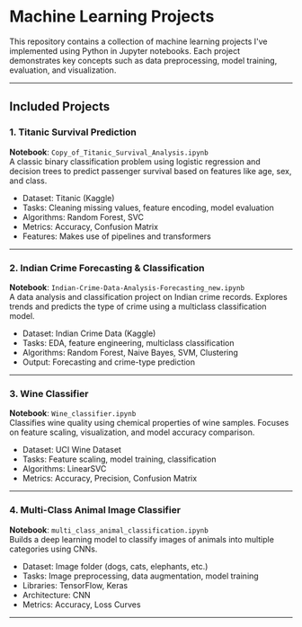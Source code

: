 # Machine Learning Projects

This repository contains a collection of machine learning projects I've implemented using Python in Jupyter notebooks. Each project demonstrates key concepts such as data preprocessing, model training, evaluation, and visualization.

---

## Included Projects

### 1. Titanic Survival Prediction
**Notebook**: `Copy_of_Titanic_Survival_Analysis.ipynb`  
A classic binary classification problem using logistic regression and decision trees to predict passenger survival based on features like age, sex, and class.

- Dataset: Titanic (Kaggle)
- Tasks: Cleaning missing values, feature encoding, model evaluation
- Algorithms: Random Forest, SVC
- Metrics: Accuracy, Confusion Matrix
- Features: Makes use of pipelines and transformers

---

### 2. Indian Crime Forecasting & Classification
**Notebook**: `Indian-Crime-Data-Analysis-Forecasting_new.ipynb`  
A data analysis and classification project on Indian crime records. Explores trends and predicts the type of crime using a multiclass classification model.

- Dataset: Indian Crime Data (Kaggle)
- Tasks: EDA, feature engineering, multiclass classification
- Algorithms: Random Forest, Naive Bayes, SVM, Clustering
- Output: Forecasting and crime-type prediction

---

### 3. Wine Classifier
**Notebook**: `Wine_classifier.ipynb`  
Classifies wine quality using chemical properties of wine samples. Focuses on feature scaling, visualization, and model accuracy comparison.

- Dataset: UCI Wine Dataset
- Tasks: Feature scaling, model training, classification
- Algorithms: LinearSVC
- Metrics: Accuracy, Precision, Confusion Matrix

---

### 4. Multi-Class Animal Image Classifier
**Notebook**: `multi_class_animal_classification.ipynb`  
Builds a deep learning model to classify images of animals into multiple categories using CNNs.

- Dataset: Image folder (dogs, cats, elephants, etc.)
- Tasks: Image preprocessing, data augmentation, model training
- Libraries: TensorFlow, Keras
- Architecture: CNN
- Metrics: Accuracy, Loss Curves

---


